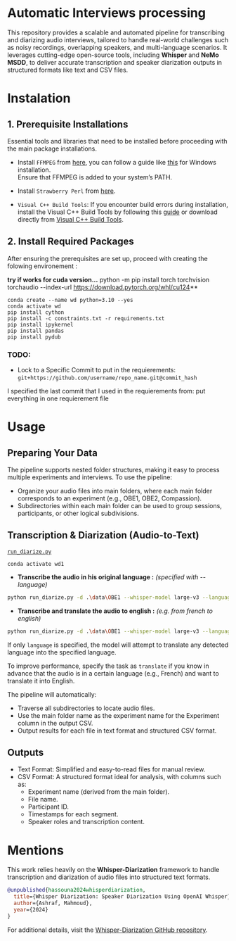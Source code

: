 # Automatic Interviews processing

This repository provides a scalable and automated pipeline for transcribing and diarizing audio interviews, tailored to handle real-world challenges such as noisy recordings, overlapping speakers, and multi-language scenarios. It leverages cutting-edge open-source tools, including **Whisper** and **NeMo MSDD**, to deliver accurate transcription and speaker diarization outputs in structured formats like text and CSV files.

# Instalation

## 1. Prerequisite Installations
Essential tools and libraries that need to be installed before proceeding with the main package installations.

- Install ``FFMPEG`` from [here](https://ffmpeg.org/download.html), you can follow a guide like [this](https://phoenixnap.com/kb/ffmpeg-windows) for Windows installation.  
Ensure that FFMPEG is added to your system’s PATH.

- Install ``Strawberry Perl`` from [here](https://strawberryperl.com/).

- ``Visual C++ Build Tools``: If you encounter build errors during installation, install the Visual C++ Build Tools by following this [guide](https://stackoverflow.com/questions/40504552/how-to-install-visual-c-build-tools) or download directly from [Visual C++ Build Tools](https://visualstudio.microsoft.com/visual-cpp-build-tools/).


## 2. Install Required Packages

After ensuring the prerequisites are set up, proceed with creating the folowing environement :

**try if works for cuda version...**
python -m pip install torch torchvision torchaudio --index-url https://download.pytorch.org/whl/cu124**
```
conda create --name wd python=3.10 --yes
conda activate wd
pip install cython
pip install -c constraints.txt -r requirements.txt
pip install ipykernel
pip install pandas
pip install pydub
``` 
### TODO:

- Lock to a Specific Commit to put in the requierements:
``git+https://github.com/username/repo_name.git@commit_hash
``

I specified the last commit that I used in the requierements from: put everything in one requierement file

# Usage

## Preparing Your Data

The pipeline supports nested folder structures, making it easy to process multiple experiments and interviews. To use the pipeline:

- Organize your audio files into main folders, where each main folder corresponds to an experiment (e.g., OBE1, OBE2, Compassion).
- Subdirectories within each main folder can be used to group sessions, participants, or other logical subdivisions.

## Transcription & Diarization (Audio-to-Text)
[`run_diarize.py`](run_diarize.py)

``conda activate wd1``

- **Transcribe the audio in his original language :** *(specified with --language)* 
```bash
python run_diarize.py -d .\data\OBE1 --whisper-model large-v3 --language en
```

- **Transcribe and translate the audio to english :** *(e.g. from french to english)*
```bash
python run_diarize.py -d .\data\OBE1 --whisper-model large-v3 --language fr --task translate
```

If only ``language`` is specified, the model will attempt to translate any detected language into the specified language.

To improve performance, specify the task as ``translate`` if you know in advance that the audio is in a certain language (e.g., French) and want to translate it into English.

The pipeline will automatically:

- Traverse all subdirectories to locate audio files.
- Use the main folder name as the experiment name for the Experiment column in the output CSV.
- Output results for each file in text format and structured CSV format.

## Outputs
- Text Format: Simplified and easy-to-read files for manual review.
- CSV Format: A structured format ideal for analysis, with columns such as:
  - Experiment name (derived from the main folder).
  - File name.
  - Participant ID.
  - Timestamps for each segment.
  - Speaker roles and transcription content.

# Mentions

This work relies heavily on the **Whisper-Diarization** framework to handle transcription and diarization of audio files into structured text formats.

```bibtex
@unpublished{hassouna2024whisperdiarization,
  title={Whisper Diarization: Speaker Diarization Using OpenAI Whisper},
  author={Ashraf, Mahmoud},
  year={2024}
}
```
For additional details, visit the [Whisper-Diarization GitHub repository](https://github.com/MahmoudAshraf97/whisper-diarization).